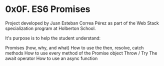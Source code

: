 # 0x0F. ES6 Promises

Project developed by Juan Esteban Correa Pérez as part of the Web Stack specialization program at Holberton School.

It's purpose is to help the student understand:

Promises (how, why, and what)
How to use the then, resolve, catch methods
How to use every method of the Promise object
Throw / Try
The await operator
How to use an async function
